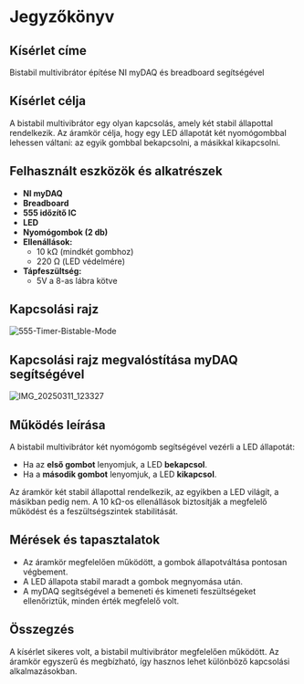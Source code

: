 # Jegyzőkönyv

## Kísérlet címe
Bistabil multivibrátor építése NI myDAQ és breadboard segítségével

## Kísérlet célja
A bistabil multivibrátor egy olyan kapcsolás, amely két stabil állapottal rendelkezik. Az áramkör célja, hogy egy LED állapotát két nyomógombbal lehessen váltani: az egyik gombbal bekapcsolni, a másikkal kikapcsolni.

## Felhasznált eszközök és alkatrészek
- **NI myDAQ**
- **Breadboard**
- **555 időzítő IC**
- **LED**
- **Nyomógombok (2 db)**
- **Ellenállások:**
  - 10 kΩ (mindkét gombhoz)
  - 220 Ω (LED védelmére)
- **Tápfeszültség:**
  - 5V a 8-as lábra kötve

## Kapcsolási rajz
![555-Timer-Bistable-Mode](https://github.com/user-attachments/assets/cc54a5f4-df86-441d-8549-823a434ff563)


## Kapcsolási rajz megvalóstítása myDAQ segítségével
![IMG_20250311_123327](https://github.com/user-attachments/assets/be8c4ecd-96c3-4505-a462-d2627f429f3b)


## Működés leírása
A bistabil multivibrátor két nyomógomb segítségével vezérli a LED állapotát:
- Ha az **első gombot** lenyomjuk, a LED **bekapcsol**.
- Ha a **második gombot** lenyomjuk, a LED **kikapcsol**.

Az áramkör két stabil állapottal rendelkezik, az egyikben a LED világít, a másikban pedig nem. A 10 kΩ-os ellenállások biztosítják a megfelelő működést és a feszültségszintek stabilitását.

## Mérések és tapasztalatok
- Az áramkör megfelelően működött, a gombok állapotváltása pontosan végbement.
- A LED állapota stabil maradt a gombok megnyomása után.
- A myDAQ segítségével a bemeneti és kimeneti feszültségeket ellenőriztük, minden érték megfelelő volt.

## Összegzés
A kísérlet sikeres volt, a bistabil multivibrátor megfelelően működött. Az áramkör egyszerű és megbízható, így hasznos lehet különböző kapcsolási alkalmazásokban.

